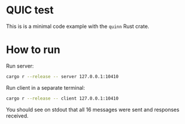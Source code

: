 # QUIC test

This is is a minimal code example with the `quinn` Rust crate.

# How to run

Run server:

```bash
cargo r --release -- server 127.0.0.1:10410
```

Run client in a separate terminal:

```bash
cargo r --release -- client 127.0.0.1:10410
```

You should see on stdout that all 16 messages were sent and responses received.
